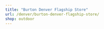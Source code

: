 ```yaml
---
title: "Burton Denver Flagship Store"
url: /denver/burton-denver-flagship-store/
shop: outdoor
---
```

